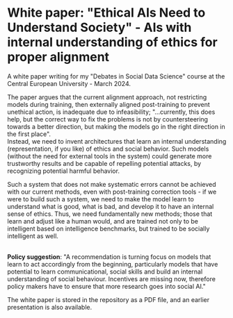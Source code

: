 # White paper: "Ethical AIs Need to Understand Society" - AIs with internal understanding of ethics for proper alignment
A white paper writing for my "Debates in Social Data Science" course at the Central European University - March 2024.

The paper argues that the current alignment approach, not restricting models during training, then externally aligned post-training to prevent unethical action, is inadequate due to infeasibility; "...currently, this does help, but the correct way to fix the problems is not by countersteering towards a better direction, but making the models go in the right direction in the first place".<br>Instead, we need to invent architectures that learn an internal understanding (representation, if you like) of ethics and social behavior. Such models (without the need for external tools in the system) could generate more trustworthy results and be capable of repelling potential attacks, by recognizing potential harmful behavior.

Such a system that does not make systematic errors cannot be achieved with our current methods, even with post-training correction tools - if we were to build such a system, we need to make the model learn to understand what is good, what is bad, and develop it to have an internal sense of ethics. Thus, we need fundamentally new methods; those that learn and adjust like a human would, and are trained not only to be intelligent based on intelligence benchmarks, but trained to be socially intelligent as well.

<br>**Policy suggestion**: "A recommendation is turning focus on models that learn to act accordingly from the beginning, particularly models that have potential to learn communicational, social skills and build an internal understanding of social behaviour. Incentives are missing now, therefore policy makers have to ensure that more research goes into social AI."

The white paper is stored in the repository as a PDF file, and an earlier presentation is also available.
